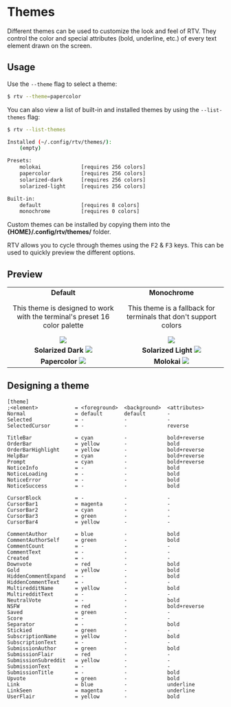 # Themes

Different themes can be used to customize the look and feel of RTV.
They control the color and special attributes (bold, underline, etc.) of
every text element drawn on the screen.

## Usage

Use the ``--theme`` flag to select a theme:

```bash
$ rtv --theme=papercolor
```

You can also view a list of built-in and installed themes by using the ``--list-themes`` flag:

```bash
$ rtv --list-themes

Installed (~/.config/rtv/themes/):
    (empty)

Presets:
    molokai             [requires 256 colors]
    papercolor          [requires 256 colors]
    solarized-dark      [requires 256 colors]
    solarized-light     [requires 256 colors]

Built-in:
    default             [requires 8 colors]
    monochrome          [requires 0 colors]
```

Custom themes can be installed by copying them into the **{HOME}/.config/rtv/themes/** folder.

RTV allows you to cycle through themes using the <kbd>F2</kbd> & <kbd>F3</kbd> keys.
This can be used to quickly preview the different options.

## Preview

<table>
  <tr>
    <td align="center">
      <strong>Default</strong>
      <p>This theme is designed to work with the terminal's preset 16 color palette</p>
      <img src="https://github.com/michael-lazar/rtv/blob/themes/resources/theme_default.png"></img>
    </td>
    <td align="center">
      <strong>Monochrome</strong>
      <p>This theme is a fallback for terminals that don't support colors</p>
      <img src="https://github.com/michael-lazar/rtv/blob/themes/resources/theme_solarized_light.png"></img>
    </td>
  </tr>
  <tr>
    <td align="center">
      <strong>Solarized Dark</strong>
      <img src="https://github.com/michael-lazar/rtv/blob/themes/resources/theme_solarized_dark.png"></img>
    </td>
    <td align="center">
      <strong>Solarized Light</strong>
      <img src="https://github.com/michael-lazar/rtv/blob/themes/resources/theme_solarized_light.png"></img>
    </td>
  </tr>
  <tr>
    <td align="center">
      <strong>Papercolor</strong>
      <img src="https://github.com/michael-lazar/rtv/blob/themes/resources/theme_papercolor.png"></img>
    </td>
    <td align="center">
      <strong>Molokai</strong>
      <img src="https://github.com/michael-lazar/rtv/blob/themes/resources/theme_molokai.png"></img>
    </td>
  </tr>
</table>

## Designing a theme

```
[theme]
;<element>            = <foreground>  <background>  <attributes>
Normal                = default       default       -
Selected              = -             -             -
SelectedCursor        = -             -             reverse

TitleBar              = cyan          -             bold+reverse
OrderBar              = yellow        -             bold
OrderBarHighlight     = yellow        -             bold+reverse
HelpBar               = cyan          -             bold+reverse
Prompt                = cyan          -             bold+reverse
NoticeInfo            = -             -             bold
NoticeLoading         = -             -             bold
NoticeError           = -             -             bold
NoticeSuccess         = -             -             bold

CursorBlock           = -             -             -
CursorBar1            = magenta       -             -
CursorBar2            = cyan          -             -
CursorBar3            = green         -             -
CursorBar4            = yellow        -             -

CommentAuthor         = blue          -             bold
CommentAuthorSelf     = green         -             bold
CommentCount          = -             -             -
CommentText           = -             -             -
Created               = -             -             -
Downvote              = red           -             bold
Gold                  = yellow        -             bold
HiddenCommentExpand   = -             -             bold
HiddenCommentText     = -             -             -
MultiredditName       = yellow        -             bold
MultiredditText       = -             -             -
NeutralVote           = -             -             bold
NSFW                  = red           -             bold+reverse
Saved                 = green         -             -
Score                 = -             -             -
Separator             = -             -             bold
Stickied              = green         -             -
SubscriptionName      = yellow        -             bold
SubscriptionText      = -             -             -
SubmissionAuthor      = green         -             bold
SubmissionFlair       = red           -             -
SubmissionSubreddit   = yellow        -             -
SubmissionText        = -             -             -
SubmissionTitle       = -             -             bold
Upvote                = green         -             bold
Link                  = blue          -             underline
LinkSeen              = magenta       -             underline
UserFlair             = yellow        -             bold
```
